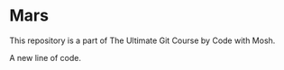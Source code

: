 # Mars
This repository is a part of The Ultimate Git Course by Code with Mosh.

A new line of code.

